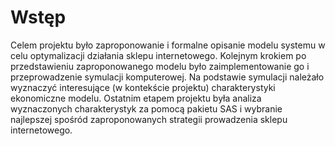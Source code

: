 # Wstęp

Celem projektu było zaproponowanie i formalne opisanie modelu systemu w celu
optymalizacji działania sklepu internetowego. Kolejnym krokiem po
przedstawieniu zaproponowanego modelu było zaimplementowanie go i
przeprowadzenie symulacji komputerowej. Na podstawie symulacji należało
wyznaczyć interesujące (w kontekście projektu) charakterystyki ekonomiczne
modelu. Ostatnim etapem projektu była analiza wyznaczonych charakterystyk za
pomocą pakietu SAS i wybranie najlepszej spośród zaproponowanych strategii
prowadzenia sklepu internetowego.


